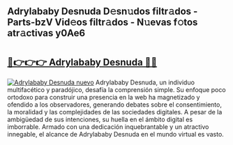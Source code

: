 ## Adrylababy Desnuda D𝚎sn𝚞dos filtr𝚊dos - Parts-bzV Vid𝚎os filtr𝚊dos - N𝚞evas f𝚘tos atr𝚊ctivas y0Ae6

# <h2><a href="http://mb7p4m.tromn.icu/?c=Adrylababy+Desnuda">🔗👉👉👉 Adrylababy Desnuda 🔗🔗</a></h2>

[![Adrylababy Desnuda nuevo](https://i.imgur.com/pEAQMta.gif)](http://mb7p4m.tromn.icu/?c=Adrylababy+Desnuda)
Adrylababy Desnuda, un individuo multifacético y paradójico, desafía la comprensión simple. Su enfoque poco ortodoxo para construir una presencia en la web ha magnetizado y ofendido a los observadores, generando debates sobre el consentimiento, la moralidad y las complejidades de las sociedades digitales. A pesar de la ambigüedad de sus intenciones, su huella en el ámbito digital es imborrable. Armado con una dedicación inquebrantable y un atractivo innegable, el alcance de Adrylababy Desnuda en el mundo virtual es vasto.
